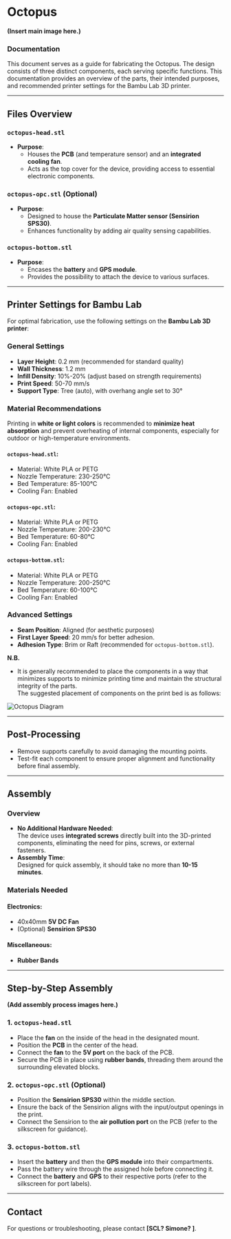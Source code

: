 # **Octopus**
**(Insert main image here.)**



### **Documentation**

This document serves as a guide for fabricating the Octopus. The design consists of three distinct components, each serving specific functions. This documentation provides an overview of the parts, their intended purposes, and recommended printer settings for the Bambu Lab 3D printer.   

---

## **Files Overview**

### `octopus-head.stl`
- **Purpose**:  
  - Houses the **PCB** (and temperature sensor) and an **integrated cooling fan**.  
  - Acts as the top cover for the device, providing access to essential electronic components.

### `octopus-opc.stl` (Optional)
- **Purpose**:  
  - Designed to house the **Particulate Matter sensor (Sensirion SPS30)**.  
  - Enhances functionality by adding air quality sensing capabilities.

### `octopus-bottom.stl`
- **Purpose**:  
  - Encases the **battery** and **GPS module**.  
  - Provides the possibility to attach the device to various surfaces.


---


## **Printer Settings for Bambu Lab**

For optimal fabrication, use the following settings on the **Bambu Lab 3D printer**:

### **General Settings**
- **Layer Height**: 0.2 mm (recommended for standard quality)  
- **Wall Thickness**: 1.2 mm  
- **Infill Density**: 10%-20% (adjust based on strength requirements)  
- **Print Speed**: 50-70 mm/s  
- **Support Type**: Tree (auto), with overhang angle set to 30°  

### **Material Recommendations**
Printing in **white or light colors** is recommended to **minimize heat absorption** and prevent overheating of internal components, especially for outdoor or high-temperature environments.

#### `octopus-head.stl`:
- Material: White PLA or PETG  
- Nozzle Temperature: 230-250°C  
- Bed Temperature: 85-100°C  
- Cooling Fan: Enabled  

#### `octopus-opc.stl`:
- Material: White PLA or PETG  
- Nozzle Temperature: 200-230°C  
- Bed Temperature: 60-80°C  
- Cooling Fan: Enabled  

#### `octopus-bottom.stl`:
- Material: White PLA or PETG  
- Nozzle Temperature: 200-250°C  
- Bed Temperature: 60-100°C  
- Cooling Fan: Enabled  

### **Advanced Settings**
- **Seam Position**: Aligned (for aesthetic purposes)  
- **First Layer Speed**: 20 mm/s for better adhesion.  
- **Adhesion Type**: Brim or Raft (recommended for `octopus-bottom.stl`).  

**N.B.**
- It is generally recommended to place the components in a way that minimizes supports to minimize printing time and maintain the structural integrity of the parts.  
The suggested placement of components  on the print bed is as follows:


![Octopus Diagram](https://i.ibb.co/3mNN2Mk/Screenshot-2024-11-19-130115.png)




---

## **Post-Processing**
- Remove supports carefully to avoid damaging the mounting points.  
- Test-fit each component to ensure proper alignment and functionality before final assembly.  


---


## **Assembly**

### **Overview**
- **No Additional Hardware Needed**:  
  The device uses **integrated screws** directly built into the 3D-printed components, eliminating the need for pins, screws, or external fasteners.  
- **Assembly Time**:  
  Designed for quick assembly, it should take no more than **10-15 minutes**.  

### **Materials Needed**
#### **Electronics**:
- 40x40mm **5V DC Fan**  
- (Optional) **Sensirion SPS30**  

#### **Miscellaneous**:
- **Rubber Bands**


---


## **Step-by-Step Assembly**

**(Add assembly process images here.)**


### **1. `octopus-head.stl`**
- Place the **fan** on the inside of the head in the designated mount.  
- Position the **PCB** in the center of the head.  
- Connect the **fan** to the **5V port** on the back of the PCB.  
- Secure the PCB in place using **rubber bands**, threading them around the surrounding elevated blocks.

### **2. `octopus-opc.stl` (Optional)**
- Position the **Sensirion SPS30** within the middle section.  
- Ensure the back of the Sensirion aligns with the input/output openings in the print.  
- Connect the Sensirion to the **air pollution port** on the PCB (refer to the silkscreen for guidance).  

### **3. `octopus-bottom.stl`**
- Insert the **battery** and then the **GPS module** into their compartments.  
- Pass the battery wire through the assigned hole before connecting it.  
- Connect the **battery** and **GPS** to their respective ports (refer to the silkscreen for port labels).  


---

## **Contact**
For questions or troubleshooting, please contact **[SCL? Simone? ]**.
